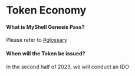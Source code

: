 # Token Economy

#### What is MyShell Genesis Pass?

Please refer to [#glossary](../product-manual/membership-system-and-robot-rights-(tbd).md#glossary "mention")

#### When will the Token be issued?

In the second half of 2023, we will conduct an IDO